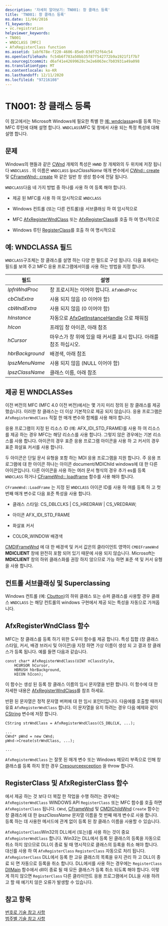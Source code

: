 ```yaml
---
description: '자세히 알아보기: TN001: 창 클래스 등록'
title: 'TN001: 창 클래스 등록'
ms.date: 11/04/2016
f1_keywords:
- vc.registration
helpviewer_keywords:
- TN001
- WNDCLASS [MFC]
- AfxRegisterClass function
ms.assetid: 1abf678e-f220-4606-85e0-03df32f64c54
ms.openlocfilehash: fc54b6f783a50bb35f87f542772b9a1921f1f7b7
ms.sourcegitcommit: d6af41e42699628c3e2e6063ec7b03931a49a098
ms.translationtype: MT
ms.contentlocale: ko-KR
ms.lasthandoff: 12/11/2020
ms.locfileid: "97216108"
---
```

# <a name="tn001-window-class-registration"></a>TN001: 창 클래스 등록

이 참고에서는 Microsoft Windows에 필요한 특별 한 [예: wndclassa](/windows/win32/api/winuser/ns-winuser-wndclassw)es를 등록 하는 MFC 루틴에 대해 설명 합니다. `WNDCLASS`MFC 및 창에서 사용 되는 특정 특성에 대해 설명 합니다.

## <a name="the-problem"></a>문제

Windows의 핸들과 같은 [CWnd](../mfc/reference/cwnd-class.md) 개체의 특성은 `HWND` 창 개체와의 두 위치에 저장 됩니다 `WNDCLASS` . 의 이름은 `WNDCLASS` *lpszClassName* 매개 변수에서 [CWnd:: create](../mfc/reference/cwnd-class.md#create) 및 [CFrameWnd:: create](../mfc/reference/cframewnd-class.md#create) 와 같은 일반 창 생성 함수에 전달 됩니다.

`WNDCLASS`다음 네 가지 방법 중 하나를 사용 하 여 등록 해야 합니다.

- 제공 된 MFC를 사용 하 여 암시적으로 `WNDCLASS`

- Windows 컨트롤 (또는 다른 컨트롤)을 서브클래싱 하 여 암시적으로

- MFC [AfxRegisterWndClass](../mfc/reference/application-information-and-management.md#afxregisterwndclass) 또는 [AfxRegisterClass](../mfc/reference/application-information-and-management.md#afxregisterclass)를 호출 하 여 명시적으로

- Windows 루틴 [RegisterClass](/windows/win32/api/winuser/nf-winuser-registerclassw)를 호출 하 여 명시적으로

## <a name="wndclass-fields"></a>예: WNDCLASSA 필드

`WNDCLASS`구조체는 창 클래스를 설명 하는 다양 한 필드로 구성 됩니다. 다음 표에서는 필드를 보여 주고 MFC 응용 프로그램에서이를 사용 하는 방법을 지정 합니다.

|필드|설명|
|-----------|-----------------|
|*lpfnWndProc*|창 프로시저는 이어야 합니다. `AfxWndProc`|
|*cbClsExtra*|사용 되지 않음 (0 이어야 함)|
|*cbWndExtra*|사용 되지 않음 (0 이어야 함)|
|*hInstance*|자동으로 [AfxGetInstanceHandle](../mfc/reference/application-information-and-management.md#afxgetinstancehandle) 으로 채워짐|
|*hIcon*|프레임 창 아이콘, 아래 참조|
|*hCursor*|마우스가 창 위에 있을 때 커서를 표시 합니다. 아래를 참조 하십시오.|
|*hbrBackground*|배경색, 아래 참조|
|*lpszMenuName*|사용 되지 않음 (NULL 이어야 함)|
|*lpszClassName*|클래스 이름, 아래 참조|

## <a name="provided-wndclasses"></a>제공 된 WNDCLASSes

이전 버전의 MFC (MFC 4.0 이전 버전)에서는 몇 가지 미리 정의 된 창 클래스를 제공 했습니다. 이러한 창 클래스는 더 이상 기본적으로 제공 되지 않습니다. 응용 프로그램은 `AfxRegisterWndClass` 적절 한 매개 변수와 함께를 사용 해야 합니다.

응용 프로그램이 지정 된 리소스 ID (예: AFX_IDI_STD_FRAME)를 사용 하 여 리소스를 제공 하는 경우 MFC는 해당 리소스를 사용 합니다. 그렇지 않은 경우에는 기본 리소스를 사용 합니다. 아이콘의 경우 표준 응용 프로그램 아이콘을 사용 하 고 커서의 경우 표준 화살표 커서를 사용 합니다.

두 아이콘은 단일 문서 유형을 포함 하는 MDI 응용 프로그램을 지원 합니다. 주 응용 프로그램에 대 한 아이콘 하나는 아이콘 document/MDIChild windows에 대 한 다른 아이콘입니다. 다른 아이콘을 사용 하는 여러 문서 형식의 경우 추가 es를 등록 `WNDCLASS` 하거나 [CFrameWnd:: loadframe](../mfc/reference/cframewnd-class.md#loadframe) 함수를 사용 해야 합니다.

`CFrameWnd::LoadFrame` 는 지정 된 `WNDCLASS` 아이콘 ID를 사용 하 여를 등록 하 고 첫 번째 매개 변수로 다음 표준 특성을 사용 합니다.

- 클래스 스타일: CS_DBLCLKS &#124; CS_HREDRAW &#124; CS_VREDRAW;

- 아이콘 AFX_IDI_STD_FRAME

- 화살표 커서

- COLOR_WINDOW 배경색

[CMDIFrameWnd](../mfc/reference/cmdiframewnd-class.md) 에 대 한 배경색 및 커서 값은의 클라이언트 영역이 `CMDIFrameWnd` **MDICLIENT** 창에 완전히 포함 되어 있기 때문에 사용 되지 않습니다. Microsoft는 **MDICLIENT** 창의 하위 클래스화를 권장 하지 않으므로 가능 하면 표준 색 및 커서 유형을 사용 합니다.

## <a name="subclassing-and-superclassing-controls"></a>컨트롤 서브클래싱 및 Superclassing

Windows 컨트롤 (예: [Cbutton](../mfc/reference/cbutton-class.md))의 하위 클래스 또는 슈퍼 클래스를 사용할 경우 클래스 `WNDCLASS` 는 해당 컨트롤의 windows 구현에서 제공 되는 특성을 자동으로 가져옵니다.

## <a name="the-afxregisterwndclass-function"></a>AfxRegisterWndClass 함수

MFC는 창 클래스를 등록 하기 위한 도우미 함수를 제공 합니다. 특성 집합 (창 클래스 스타일, 커서, 배경 브러시 및 아이콘)을 지정 하면 가상 이름이 생성 되 고 결과 창 클래스가 등록 됩니다. 예를 들면 다음과 같습니다.

```
const char* AfxRegisterWndClass(UINT nClassStyle,
    HCURSOR hCursor,
    HBRUSH hbrBackground,
    HICON hIcon);
```

이 함수는 생성 된 등록 창 클래스 이름의 임시 문자열을 반환 합니다. 이 함수에 대 한 자세한 내용은 [AfxRegisterWndClass](../mfc/reference/application-information-and-management.md#afxregisterwndclass)를 참조 하세요.

반환 된 문자열은 정적 문자열 버퍼에 대 한 임시 포인터입니다. 다음에를 호출할 때까지 유효 `AfxRegisterWndClass` 합니다. 이 문자열을 유지 하려는 경우 다음 예제와 같이 [CString](../atl-mfc-shared/using-cstring.md) 변수에 저장 합니다.

```
CString strWndClass = AfxRegisterWndClass(CS_DBLCLK, ...);

...
CWnd* pWnd = new CWnd;
pWnd->Create(strWndClass, ...);

...
```

`AfxRegisterWndClass` 는 잘못 된 매개 변수 또는 Windows 메모리 부족으로 인해 창 클래스를 등록 하지 못한 경우 [Cresourceexception](../mfc/reference/cresourceexception-class.md) 을 throw 합니다.

## <a name="the-registerclass-and-afxregisterclass-functions"></a>RegisterClass 및 AfxRegisterClass 함수

에서 제공 하는 것 보다 더 복잡 한 작업을 수행 하려는 경우에는 `AfxRegisterWndClass` WINDOWS API `RegisterClass` 또는 MFC 함수를 호출 하면 `AfxRegisterClass` 됩니다. `CWnd`, [CFrameWnd](../mfc/reference/cframewnd-class.md) 및 [CMDIChildWnd](../mfc/reference/cmdichildwnd-class.md) `Create` 함수는 창 클래스에 대 한 *lpszClassName* 문자열 이름을 첫 번째 매개 변수로 사용 합니다. 등록 하는 데 사용한 메서드에 관계 없이 등록 된 창 클래스 이름을 사용할 수 있습니다.

`AfxRegisterClass`Win32의 DLL에서 (또는)를 사용 하는 것이 중요 `AfxRegisterWndClass` 합니다. Win32는 DLL에서 등록 된 클래스의 등록을 자동으로 취소 하지 않으므로 DLL이 종료 될 때 명시적으로 클래스의 등록을 취소 해야 합니다. 대신를 사용 하 여 `AfxRegisterClass` `RegisterClass` 자동으로 처리 됩니다. `AfxRegisterClass` DLL에서 등록 한 고유 클래스의 목록을 유지 관리 하 고 DLL이 종료 되 면 자동으로 등록을 취소 합니다. DLL에서를 사용 하는 경우에는 `RegisterClass` [DllMain](/windows/win32/Dlls/dllmain) 함수에서 dll이 종료 될 때 모든 클래스가 등록 취소 되도록 해야 합니다. 이렇게 하지 않으면 `RegisterClass` 다른 클라이언트 응용 프로그램에서 DLL을 사용 하려고 할 때 예기치 않은 오류가 발생할 수 있습니다.

## <a name="see-also"></a>참고 항목

[번호로 기술 참고 사항](../mfc/technical-notes-by-number.md)<br/>
[범주별 기술 참고 사항](../mfc/technical-notes-by-category.md)
